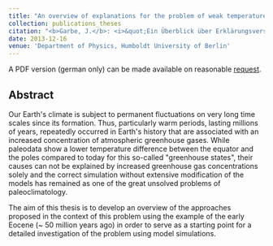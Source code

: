 ```yaml
---
title: "An overview of explanations for the problem of weak temperature gradients in warm climates in Earth history"
collection: publications_theses
citation: "<b>Garbe, J.</b>: <i>&quot;Ein Überblick über Erklärungsversuche für das Problem der flachen Temperaturgradienten in Warmzeiten der Erdgeschichte&quot;</i>, B.Sc. Thesis, Department of Physics, Humboldt University of Berlin, 2013."
date: 2013-12-16
venue: 'Department of Physics, Humboldt University of Berlin'
---
```


A PDF version (german only) can be made available on reasonable [request](mailto:julius.garbe@pik-potsdam.de "mailto:julius.garbe@pik-potsdam.de").

## Abstract
Our Earth's climate is subject to permanent fluctuations on very long time scales since its formation. Thus, particularly warm periods, lasting millions of years, repeatedly occurred in Earth's history that are associated with an increased concentration of atmospheric greenhouse gases. While paleodata show a lower temperature difference between the equator and the poles compared to today for this so-called "greenhouse states", their causes can not be explained by increased greenhouse gas concentrations solely and the correct simulation without extensive modification of the models has remained as one of the great unsolved problems of paleoclimatology.

The aim of this thesis is to develop an overview of the approaches proposed in the context of this problem using the example of the early Eocene (~ 50 million years ago) in order to serve as a starting point for a detailed investigation of the problem using model simulations.